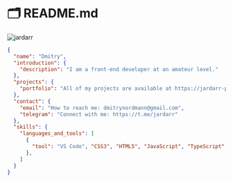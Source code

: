 # 🗂️ README.md

<p align="left"> <img src="https://komarev.com/ghpvc/?username=jardarr&label=Profile%20views&color=0e75b6&style=flat" alt="jardarr" /> </p>

```json
{
  "name": "Dmitry",
  "introduction": {
    "description": "I am a front-end developer at an amateur level."
  },
  "projects": {
    "portfolio": "All of my projects are available at https://jardarr-portfolio.vercel.app/"
  },
  "contact": {
    "email": "How to reach me: dmitrynordmann@gmail.com",
    "telegram": "Connect with me: https://t.me/jardarr"
  },
  "skills": {
    "languages_and_tools": [
      {
        "tool": "VS Code", "CSS3", "HTML5", "JavaScript", "TypeScript", "Next.js", "React", "SASS", "TailwindCSS", "Prisma"
      },
    ]
  }
}
